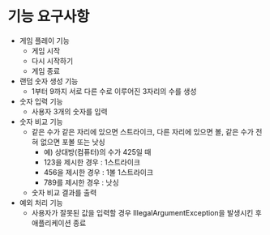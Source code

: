 # 기능 요구사항
- 게임 플레이 기능
    - 게임 시작
    - 다시 시작하기
    - 게임 종료
- 랜덤 숫자 생성 기능
    - 1부터 9까지 서로 다른 수로 이루어진 3자리의 수를 생성
- 숫자 입력 기능
    - 사용자 3개의 숫자를 입력
- 숫자 비교 기능
    - 같은 수가 같은 자리에 있으면 스트라이크, 다른 자리에 있으면 볼, 같은 수가 전혀 없으면 포볼 또는 낫싱
        - 예) 상대방(컴퓨터)의 수가 425일 때
        - 123을 제시한 경우 : 1스트라이크
        - 456을 제시한 경우 : 1볼 1스트라이크
        - 789를 제시한 경우 : 낫싱
    - 숫자 비교 결과를 출력
- 예외 처리 기능
    - 사용자가 잘못된 값을 입력할 경우 IllegalArgumentException을 발생시킨 후 애플리케이션 종료